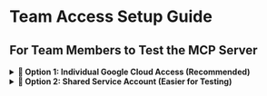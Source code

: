 # Team Access Setup Guide

## For Team Members to Test the MCP Server

<details>
<summary><strong>👤 Option 1: Individual Google Cloud Access (Recommended)</strong></summary>

### Step 1: Add Team Members to Cloud Run
```bash
# Replace with actual team member emails
gcloud run services add-iam-policy-binding ravi-mcp-server \
  --region=europe-west3 \
  --member="user:john.doe@company.com" \
  --role="roles/run.invoker"

gcloud run services add-iam-policy-binding ravi-mcp-server \
  --region=europe-west3 \
  --member="user:jane.smith@company.com" \
  --role="roles/run.invoker"
```

### Step 2: Team Members Setup Their Authentication
Each team member needs to:

1. **Install Google Cloud SDK**:
   ```bash
   # macOS
   brew install --cask google-cloud-sdk
   
   # Windows/Linux - download from cloud.google.com
   ```

2. **Authenticate with Google Cloud**:
   ```bash
   gcloud auth login
   gcloud config set project your-project-id
   ```

3. **Use the MCP Configuration**:
   ```json
     "mcpServers": {
       "ravi-mcp-server": {
         "command": "curl",
         "args": [
           "-X", "POST",
           "https://ravi-mcp-server-256110662801.europe-west3.run.app/mcp",
           "-H", "Content-Type: application/json",
           "-H", "Authorization: Bearer $(gcloud auth print-access-token)",
           "-d", "@-"
         ]
       }
     }
   }
   ```
</details>

<details>
<summary><strong>🔑 Option 2: Shared Service Account (Easier for Testing)</strong></summary>

### Step 1: Create a Service Account for Team Testing
```bash
# Create service account
gcloud iam service-accounts create mcp-team-testing \
  --description="Service account for team MCP testing" \
  --display-name="MCP Team Testing"

# Grant Cloud Run Invoker role
gcloud run services add-iam-policy-binding ravi-mcp-server \
  --region=europe-west3 \
  --member="serviceAccount:mcp-team-testing@your-project-id.iam.gserviceaccount.com" \

# Create and download key
gcloud iam service-accounts keys create team-mcp-key.json \
  --iam-account=mcp-team-testing@your-project-id.iam.gserviceaccount.com
```

### Step 2: Share the Service Account Key
Share `team-mcp-key.json` securely with team members.

### Step 3: Team Members Use Service Account
```bash
# Set service account
export GOOGLE_APPLICATION_CREDENTIALS="/path/to/team-mcp-key.json"
gcloud auth activate-service-account --key-file=/path/to/team-mcp-key.json

# Test authentication
gcloud auth print-access-token
```

<details>
<summary><strong>🌐 Option 3: Public Access (For Demo/Testing Only)</strong></summary>
gcloud run services add-iam-policy-binding ravi-mcp-server \
  --member="allUsers" \
  --role="roles/run.invoker"
```

Then team members can use without authentication:
```json
{
  "mcpServers": {
    "ravi-mcp-server": {
      "command": "curl",
      "args": [
        "-X", "POST",
        "https://ravi-mcp-server-256110662801.europe-west3.run.app/mcp",
        "-H", "Content-Type: application/json",
        "-d", "@-"
      ]
    }
  }
}
```
</details>

## Testing Instructions for Team Members

<details>
<summary><strong>⚡ Quick Test Commands</strong></summary>

```bash
# Test server access
curl -X POST https://ravi-mcp-server-256110662801.europe-west3.run.app/mcp \
  -H "Content-Type: application/json" \
  -H "Authorization: Bearer $(gcloud auth print-access-token)" \
  -d '{
    "jsonrpc": "2.0",
    "id": 1,
    "method": "tools/list",
    "params": {}
  }'

# Expected response: List of available tools
```
</details>

<details>
<summary><strong>🤖 Using with Claude Desktop</strong></summary>

1. Copy the MCP configuration to Claude Desktop config
2. Restart Claude Desktop
3. Ask: "Show me all products in the store"
</details>

<details>
<summary><strong>🐍 Using with Python Test Client</strong></summary>

```bash
cd mcp-clients
python mcp_test_client.py "list all products"
```
</details>

## Security Best Practices

<details>
<summary><strong>🔒 Security Guidelines</strong></summary>

1. **Use Individual Google Accounts** when possible
2. **Limit service account permissions** to only Cloud Run Invoker
3. **Rotate service account keys** regularly
4. **Monitor access logs** in Google Cloud Console
5. **Remove access** when team members leave
</details>

## Recommended Approach for Your Team

<details>
<summary><strong>📋 Choose Your Setup</strong></summary>

**For Development/Testing**: Use **Option 2 (Shared Service Account)**
- Easier to set up
- Single key to manage
- Can be rotated when needed

**For Production**: Use **Option 1 (Individual IAM)**
- Better audit trail
- Individual access control
- More secure
</details>
